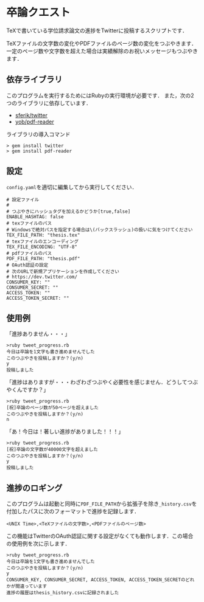 卒論クエスト
===========================
TeXで書いている学位請求論文の進捗をTwitterに投稿するスクリプトです．

TeXファイルの文字数の変化やPDFファイルのページ数の変化をつぶやきます．
一定のページ数や文字数を超えた場合は実績解除のお祝いメッセージもつぶやきます．

## 依存ライブラリ
このプログラムを実行するためにはRubyの実行環境が必要です．
また，次の2つのライブラリに依存しています．

- [sferik/twitter](https://github.com/sferik/twitter)
- [yob/pdf-reader](https://github.com/yob/pdf-reader)

ライブラリの導入コマンド

	> gem install twitter
	> gem install pdf-reader

## 設定
`config.yaml`を適切に編集してから実行してください．

	# 設定ファイル
	# 
	# つぶやきにハッシュタグを加えるかどうか[true,false]
	ENABLE_HASHTAG: false
	# texファイルのパス
	# Windowsで絶対パスを指定する場合は\(バックスラッシュ)の扱いに気をつけてください
	TEX_FILE_PATH: "thesis.tex"
	# texファイルのエンコーディング
	TEX_FILE_ENCODING: "UTF-8"
	# pdfファイルのパス
	PDF_FILE_PATH: "thesis.pdf"
	# OAuth認証の設定
	# 次のURLで新規アプリケーションを作成してください
	# https://dev.twitter.com/
	CONSUMER_KEY: ""
	CONSUMER_SECRET: ""
	ACCESS_TOKEN: ""
	ACCESS_TOKEN_SECRET: ""

## 使用例
「進捗ありません・・・」

	>ruby tweet_progress.rb
	今日は卒論を1文字も書き進めませんでした
	このつぶやきを投稿しますか？(y/n)
	y
	投稿しました

「進捗はありますが・・・わざわざつぶやく必要性を感じません．どうしてつぶやくんですか？」

	>ruby tweet_progress.rb
	[祝]卒論のページ数が50ページを超えました
	このつぶやきを投稿しますか？(y/n)
	n

「あ！今日は！著しい進捗がありました！！！」

	>ruby tweet_progress.rb
	[祝]卒論の文字数が40000文字を超えました
	このつぶやきを投稿しますか？(y/n)
	y
	投稿しました

## 進捗のロギング
このプログラムは起動と同時に`PDF_FILE_PATH`から拡張子を除き`_history.csv`を付加したパスに次のフォーマットで進捗を記録します．

	<UNIX Time>,<TeXファイルの文字数>,<PDFファイルのページ数>

この機能はTwitterのOAuth認証に関する設定がなくても動作します．この場合の使用例を次に示します．

	>ruby tweet_progress.rb
	今日は卒論を1文字も書き進めませんでした
	このつぶやきを投稿しますか？(y/n)
	y
	CONSUMER_KEY, CONSUMER_SECRET, ACCESS_TOKEN, ACCESS_TOKEN_SECRETのどれかが間違っています
	進捗の履歴はthesis_history.csvに記録されました
